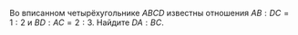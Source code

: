 Во вписанном четырёхугольнике $ABCD‍$ известны отношения $AB : DC = 1 : 2‍$ и $BD : AC = 2 : 3$.‍ Найдите $DA : BC$.‍